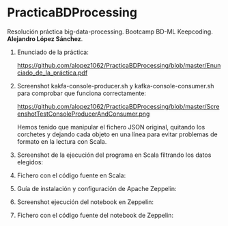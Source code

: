 # PracticaBDProcessing
Resolución práctica big-data-processing. Bootcamp BD-ML Keepcoding. **Alejandro López Sánchez**.

1. Enunciado de la práctica:

    https://github.com/alopez1062/PracticaBDProcessing/blob/master/Enunciado_de_la_práctica.pdf

2. Screenshot kakfa-console-producer.sh y kafka-console-consumer.sh para comprobar que funciona correctamente:

    https://github.com/alopez1062/PracticaBDProcessing/blob/master/ScreenshotTestConsoleProducerAndConsumer.png
    
   Hemos tenido que manipular el fichero JSON original, quitando los corchetes y dejando cada objeto en una línea para evitar
   problemas de formato en la lectura con Scala.

3. Screenshot de la ejecución del programa en Scala filtrando los datos elegidos:

4. Fichero con el código fuente en Scala:

5. Guía de instalación y configuración de Apache Zeppelin:

6. Screenshot ejecución del notebook en Zeppelin:

7. Fichero con el código fuente del notebook de Zeppelin:
